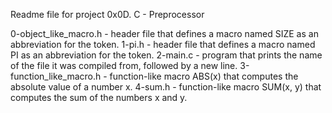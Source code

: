 Readme file for project 0x0D. C - Preprocessor

0-object_like_macro.h - header file that defines a macro named SIZE as an abbreviation for the token.
1-pi.h - header file that defines a macro named PI as an abbreviation for the token.
2-main.c - program that prints the name of the file it was compiled from, followed by a new line.
3-function_like_macro.h - function-like macro ABS(x) that computes the absolute value of a number x.
4-sum.h - function-like macro SUM(x, y) that computes the sum of the numbers x and y.